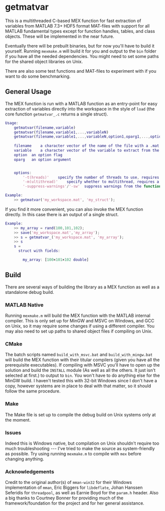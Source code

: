 # getmatvar

This is a multithreaded C-based MEX function for fast extraction of variables from MATLAB 7.3+ HDF5 format MAT-files with support for all MATLAB fundamental types except for function handles, tables, and class objects. These will be implemented in the near future.

Eventually there will be prebuilt binaries, but for now you'll have to build it yourself. Running `mexmake.m` will build it for you and output to the `bin` folder if you have all the needed dependencies. You might need to set some paths for the shared object libraries on Unix.

There are also some test functions and MAT-files to experiment with if you want to do some benchmarking.

## General Usage
The MEX function is run with a MATLAB function as an entry-point for easy extraction of variables directly into the workspace in the style of `load` (the core function `getmatvar_.c` returns a single struct).

```matlab
Usage:  
	getmatvar(filename,variable)
	getmatvar(filename,variable1,...,variableN)
	getmatvar(filename,variable1,...,variableN,option1,oparg1,...,optionM,opargM)
		
	filename	a character vector of the name of the file with a .mat extension
	variable	a character vector of the variable to extract from the 
	option	an option flag
	oparg	an option argument


	options:
		'-t(hreads)'	specify the number of threads to use, requires an integer oparg
		'-m(ultithread)'	specify whether to multithread, requires a boolean oparg
		'-suppress-warnings'/'-sw'	suppress warnings from the function, no oparg

Example:
	>> getmatvar('my_workspace.mat', 'my_struct');
```

If you find it more convenient, you can also invoke the MEX function directly. In this case there is an output of a single struct.

```matlab
Example:
	>> my_array = rand(100,101,102);
	>> save('my_workspace.mat','my_array');
	>> s = getmatvar_('my_workspace.mat', 'my_array');
	>> s
	s = 
  	  struct with fields:

	    my_array: [100×101×102 double]

```

## Build

There are several ways of building the library as a MEX function as well as a standalone debug build.

### MATLAB Native

Running `mexmake.m` will build the MEX function with the MATLAB internal compiler. This is only set up for MinGW and MSVC on Windows, and GCC on Unix, so it may require some changes if using a different compiler. You may also need to set up paths to shared object files if compiling on Unix.

### CMake

The batch scripts named `build_with_msvc.bat` and `build_with_mingw.bat` will build the MEX function with their titular compilers (given you have all the prerequisite executables). If compiling with MSVC you'll have to open up the solution and build the `INSTALL` module (As well as all the others. It just isn't selected at first.) to output to `bin`. You won't have to do anything else for the MinGW build. I haven't tested this with 32-bit Windows since I don't have a copy, however systems are in place to deal with that matter, so it should follow the same procedure.

### Make

The Make file is set up to compile the debug build on Unix systems only at the moment.

### Issues

Indeed this is Windows native, but compilation on Unix shouldn't require too much troubleshooting --- I've tried to make the source as system-friendly as possible. Try using running `mexmake.m` to compile with `mex` before changing anything. 

### Acknowledgements

Credit to the original author(s) of `mman-win32` for their Windows implementation of `mman`, Eric Biggers for `libdeflate`, Johan Hanssen Seferidis for `threadpool`, as well as Earnie Boyd for the `param.h` header. Also a big thanks to Courtney Bonner for providing much of the framework/foundation for the project and for her general assistance.